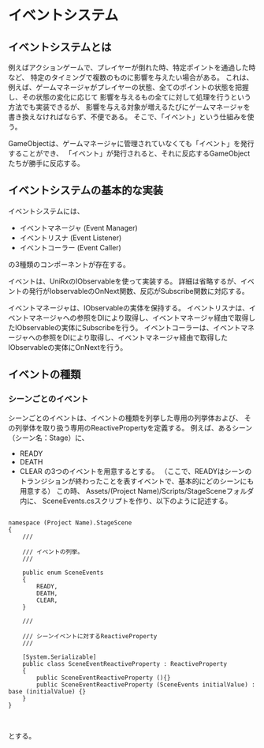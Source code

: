 # イベントシステム

## イベントシステムとは

例えばアクションゲームで、プレイヤーが倒れた時、特定ポイントを通過した時など、
特定のタイミングで複数のものに影響を与えたい場合がある。
これは、例えば、ゲームマネージャがプレイヤーの状態、全てのポイントの状態を把握し、その状態の変化に応じて
影響を与えるもの全てに対して処理を行うという方法でも実装できるが、
影響を与える対象が増えるたびにゲームマネージャを書き換えなければならず、不便である。
そこで、「イベント」という仕組みを使う。

GameObjectは、ゲームマネージャに管理されていなくても「イベント」を発行することができ、
「イベント」が発行されると、それに反応するGameObjectたちが勝手に反応する。

## イベントシステムの基本的な実装

イベントシステムには、

- イベントマネージャ (Event Manager)
- イベントリスナ (Event Listener)
- イベントコーラー (Event Caller)

の3種類のコンポーネントが存在する。

イベントは、UniRxのIObservableを使って実装する。
詳細は省略するが、イベントの発行がIobservableのOnNext関数、反応がSubscribe関数に対応する。

イベントマネージャは、IObservableの実体を保持する。
イベントリスナは、イベントマネージャへの参照をDIにより取得し、イベントマネージャ経由で取得したIObservableの実体にSubscribeを行う。
イベントコーラーは、イベントマネージャへの参照をDIにより取得し、イベントマネージャ経由で取得したIObservableの実体にOnNextを行う。

## イベントの種類

### シーンごとのイベント

シーンごとのイベントは、イベントの種類を列挙した専用の列挙体および、
その列挙体を取り扱う専用のReactivePropertyを定義する。
例えば、あるシーン（シーン名：Stage）に、
- READY
- DEATH
- CLEAR
の3つのイベントを用意するとする。
（ここで、READYはシーンのトランジションが終わったことを表すイベントで、基本的にどのシーンにも用意する）
この時、
Assets/(Project Name)/Scripts/StageSceneフォルダ内に、
SceneEvents.csスクリプトを作り、以下のように記述する。

<pre>
<code>
namespace (Project Name).StageScene
{
    /// <summary>
    /// イベントの列挙。
    /// </summary>
    public enum SceneEvents
    {
        READY,
        DEATH,
        CLEAR,
    }

    /// <summary>
    /// シーンイベントに対するReactiveProperty
    /// </summary>
    [System.Serializable]
    public class SceneEventReactiveProperty : ReactiveProperty<SceneEvents>
    {
        public SceneEventReactiveProperty (){}
        public SceneEventReactiveProperty (SceneEvents initialValue) : base (initialValue) {}
    }
}

</code>
</pre>

とする。
